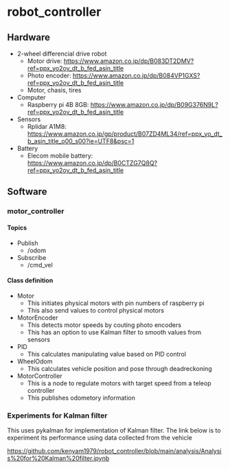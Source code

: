 # robot_controller

## Hardware

- 2-wheel differencial drive robot
  - Motor drive: https://www.amazon.co.jp/dp/B083DT2DMV?ref=ppx_yo2ov_dt_b_fed_asin_title
  - Photo encoder: https://www.amazon.co.jp/dp/B084VP1GXS?ref=ppx_yo2ov_dt_b_fed_asin_title
  - Motor, chasis, tires
- Computer
  - Raspberry pi 4B 8GB: https://www.amazon.co.jp/dp/B09G376N9L?ref=ppx_yo2ov_dt_b_fed_asin_title
- Sensors
  - Rplidar A1M8: https://www.amazon.co.jp/gp/product/B07ZD4ML34/ref=ppx_yo_dt_b_asin_title_o00_s00?ie=UTF8&psc=1
- Battery
  - Elecom mobile battery: https://www.amazon.co.jp/dp/B0CTZG7Q8Q?ref=ppx_yo2ov_dt_b_fed_asin_title  

## Software

### motor_controller

#### Topics

- Publish
  - /odom
- Subscribe
  - /cmd_vel


#### Class definition
- Motor
  - This initiates physical motors with pin numbers of raspberry pi
  - This also send values to control physical motors
- MotorEncoder
  - This detects motor speeds by couting photo encoders
  - This has an option to use Kalman filter to smooth values from sensors
- PID
  - This calculates manipulating value based on PID control
- WheelOdom
  - This calculates vehicle position and pose through deadreckoning
- MotorController
  - This is a node to regulate motors with target speed from a teleop controller
  - This publishes odometory information

### Experiments for Kalman filter

This uses pykalman for implementation of Kalman filter. The link below is to experiment its performance using data collected from the vehicle

https://github.com/kenyam1979/robot_controller/blob/main/analysis/Analysis%20for%20Kalman%20filter.ipynb